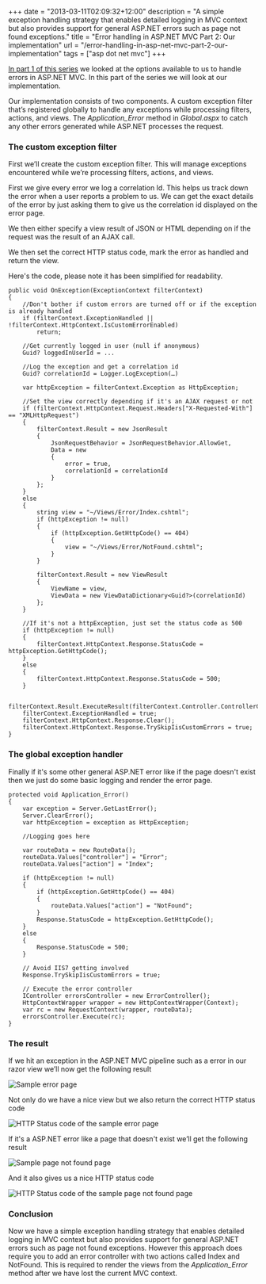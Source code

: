 +++
date = "2013-03-11T02:09:32+12:00"
description = "A simple exception handling strategy that enables detailed logging in MVC context but also provides support for general ASP.NET errors such as page not found exceptions."
title = "Error handling in ASP.NET MVC Part 2: Our implementation"
url = "/error-handling-in-asp-net-mvc-part-2-our-implementation"
tags = ["asp dot net mvc"]
+++

[In part 1 of this series](/error-handling-in-asp-net-mvc-part-1-our-options "Michael McKenna's Blog - Error handling in ASP.NET MVC Part 1: Our options") we looked at the options available to us to handle errors in ASP.NET MVC. In this part of the series we will look at our implementation.

Our implementation consists of two components. A custom exception filter that’s registered globally to handle any exceptions while processing filters, actions, and views. The *Application_Error* method in *Global.aspx* to catch any other errors generated while ASP.NET processes the request.

### The custom exception filter

First we’ll create the custom exception filter. This will manage exceptions encountered while we’re processing filters, actions, and views.

First we give every error we log a correlation Id. This helps us track down the error when a user reports a problem to us. We can get the exact details of the error by just asking them to give us the correlation id displayed on the error page.

We then either specify a view result of JSON or HTML depending on if the request was the result of an AJAX call.

We then set the correct HTTP status code, mark the error as handled and return the view.

Here's the code, please note it has been simplified for readability.

    public void OnException(ExceptionContext filterContext)
    {
        //Don't bother if custom errors are turned off or if the exception is already handled
        if (filterContext.ExceptionHandled || !filterContext.HttpContext.IsCustomErrorEnabled)
            return;

        //Get currently logged in user (null if anonymous)
        Guid? loggedInUserId = ...

        //Log the exception and get a correlation id
        Guid? correlationId = Logger.LogException(…)

        var httpException = filterContext.Exception as HttpException;

        //Set the view correctly depending if it's an AJAX request or not
        if (filterContext.HttpContext.Request.Headers["X-Requested-With"] == "XMLHttpRequest")
        {
            filterContext.Result = new JsonResult
            {
                JsonRequestBehavior = JsonRequestBehavior.AllowGet,
                Data = new
                {
                    error = true,
                    correlationId = correlationId
                }
            };
        }
        else
        {
            string view = "~/Views/Error/Index.cshtml";
            if (httpException != null)
            {
                if (httpException.GetHttpCode() == 404)
                {
                    view = "~/Views/Error/NotFound.cshtml";
                }
            }

            filterContext.Result = new ViewResult
            {
                ViewName = view,
                ViewData = new ViewDataDictionary<Guid?>(correlationId)
            };
        }

        //If it's not a httpException, just set the status code as 500
        if (httpException != null)
        {
            filterContext.HttpContext.Response.StatusCode = httpException.GetHttpCode();
        }
        else
        {
            filterContext.HttpContext.Response.StatusCode = 500;
        }
            
        filterContext.Result.ExecuteResult(filterContext.Controller.ControllerContext);
        filterContext.ExceptionHandled = true;
        filterContext.HttpContext.Response.Clear();
        filterContext.HttpContext.Response.TrySkipIisCustomErrors = true;
    }

### The global exception handler

Finally if it's some other general ASP.NET error like if the page doesn't exist then we just do some basic logging and render the error page.

    protected void Application_Error()
    {
        var exception = Server.GetLastError();
        Server.ClearError();
        var httpException = exception as HttpException;

        //Logging goes here

        var routeData = new RouteData();
        routeData.Values["controller"] = "Error";
        routeData.Values["action"] = "Index";

        if (httpException != null)
        {
            if (httpException.GetHttpCode() == 404)
            {
                routeData.Values["action"] = "NotFound";
            }
            Response.StatusCode = httpException.GetHttpCode();
        }
        else
        {
            Response.StatusCode = 500;
        }

        // Avoid IIS7 getting involved
        Response.TrySkipIisCustomErrors = true;

        // Execute the error controller
        IController errorsController = new ErrorController();
        HttpContextWrapper wrapper = new HttpContextWrapper(Context);
        var rc = new RequestContext(wrapper, routeData);
        errorsController.Execute(rc);
    }

### The result

If we hit an exception in the ASP.NET MVC pipeline such as a error in our razor view we’ll now get the following result

![Sample error page](/images/unexpected-error.png)

Not only do we have a nice view but we also return the correct HTTP status code

![HTTP Status code of the sample error page](/images/error-status-code.png)

If it's a ASP.NET error like a page that doesn't exist we’ll get the following result

![Sample page not found page](/images/page-not-found-error.png)

And it also gives us a nice HTTP status code

![HTTP Status code of the sample page not found page](/images/page-not-found-status-code.png)

### Conclusion

Now we have a simple exception handling strategy that enables detailed logging in MVC context but also provides support for general ASP.NET errors such as page not found exceptions. However this approach does require you to add an error controller with two actions called Index and NotFound. This is required to render the views from the *Application_Error* method after we have lost the current MVC context.